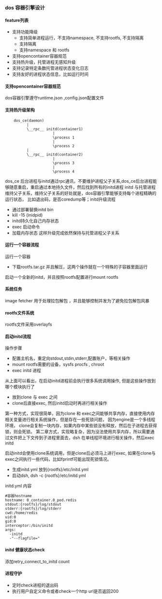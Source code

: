 ### dos 容器引擎设计

#### feature列表
* 支持功能降级
  * 支持简单进程运行，不支持namespace, 不支持rootfs, 不支持隔离
  * 支持隔离
  * 支持namespace 和 rootfs
* 支持opencontainer容器规范
* 支持热升级，托管进程无感知升级
* 支持记录特定条数托管进程状态变化日志
* 支持友好的进程状态信息，比如运行时间

#### 支持opencontainer容器规范
dos容器引擎遵守runtime.json ,config.json配置文件

#### 支持热升级架构

```
    dos_ce(daemon)
          |
          \__rpc__ initd(container1)
                      |
                      \process 1
                      |
                      \process 2
          |
          \__rpc__ initd(container2)
                      |
                      \process 3
                      |
                      \process 4
```

dos_ce 后台进程与initd通过rpc通讯，不要维护进程父子关系,dos_ce后台进程能够随意重启，重启通过本地持久文件，然后找到所有的initd进程
initd 与托管进程维持父子关系，维持父子关系的好处就是，dos容器引擎能够支持每个进程精确的运行状态，
比如退出码，是否coredump等；initd升级流程
* 通过部署替换initd bin
* kill -15 (inidpid)
* initd持久化自己内存状态
* exec 启动命令
* 加载内存状态
这样升级完成依然保持与托管进程父子关系

#### 运行一个容器流程

运行一个容器
* 下载rootfs.tar.gz 并且解压，这两个操作就在一个特殊的子容器里面运行

启动一个全新的initd，并且按照rootfs配置进行mount rootfs



#### 系统任务

image fetcher 用于处理拉包解包 ，并且能够控制并发为了避免拉包解包风暴

#### rootfs文件系统

rootfs文件采用overlayfs


#### 启动initd流程

操作步骤
* 配置主机名，重定向stdout,stdin,stderr,配置账户，等相关操作
* mount rootfs需要的设备，sysfs procfs , chroot
* exec initd 进程

从上面可以看出，在启动initd进程前会执行很多系统调用操作, 但是这些操作放到哪个模块执行了
* 放到clone 与 exec 之间
* clone后直接exec, 然后initd启动时再进行相关操作

第一种方式，实现很简单，因为clone 和 exec之间能够共享内存，直接使用内存相关变量进行相关系统操作，但是存在一些死锁问题，
因为engine是一个多线程环境， clone会复制一块内存，如果内存中某些锁没有释放，然后在子进程去获得锁，则会死锁。
第二章方式，实现略复杂，因为没法使用共享内存，所以需要通过文件把上下文传到子进程里面去，dsh 在单线程环境进行相关操作，然后exec initd

启动initd会使用clone系统调用，但是clone后必须马上进行exec, 如果在clone与exec之间执行一些代码，比如fprintf可能出现死锁情况。
* 生成initd.yml 放到{rootfs}/etc/initd.yml 
* 启动dsh, dsh -c {rootfs}/etc/initd.yml

initd.yml 内容

```
#容器hostname
hostname: 0_container.0_pod.redis
stdout:{rootfs}/log/stdout
stderr:{rootfs}/log/stderr
cwd:/home/redis
uid:0
gid:0
interceptor:/bin/initd
args:
  -initd
  -"--flagfile="
```
#### initd 健康状态check
添加retry_connect_to_initd count 
#### 进程守护
* 定时check进程的退出码
* 执行用户自定义命令或者check一个http url是否返回200
